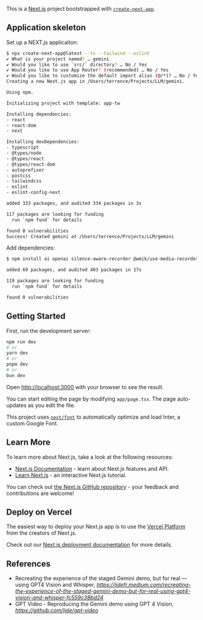 This is a [Next.js](https://nextjs.org/) project bootstrapped with [`create-next-app`](https://github.com/vercel/next.js/tree/canary/packages/create-next-app).

## Application skeleton

Set up a NEXT.js applicaiton:

```bash
$ npx create-next-app@latest --ts --tailwind --eslint
✔ What is your project named? … gemini
✔ Would you like to use `src/` directory? … No / Yes
✔ Would you like to use App Router? (recommended) … No / Yes
✔ Would you like to customize the default import alias (@/*)? … No / Yes
Creating a new Next.js app in /Users/terrence/Projects/LLM/gemini.

Using npm.

Initializing project with template: app-tw

Installing dependencies:
- react
- react-dom
- next

Installing devDependencies:
- typescript
- @types/node
- @types/react
- @types/react-dom
- autoprefixer
- postcss
- tailwindcss
- eslint
- eslint-config-next

added 333 packages, and audited 334 packages in 3s

117 packages are looking for funding
  run `npm fund` for details

found 0 vulnerabilities
Success! Created gemini at /Users/terrence/Projects/LLM/gemini
```

Add dependencies:

```bash
$ npm install ai openai silence-aware-recorder @wmik/use-media-recorder merge-images

added 69 packages, and audited 403 packages in 17s

119 packages are looking for funding
  run `npm fund` for details

found 0 vulnerabilities
```

## Getting Started

First, run the development server:

```bash
npm run dev
# or
yarn dev
# or
pnpm dev
# or
bun dev
```

Open [http://localhost:3000](http://localhost:3000) with your browser to see the result.

You can start editing the page by modifying `app/page.tsx`. The page auto-updates as you edit the file.

This project uses [`next/font`](https://nextjs.org/docs/basic-features/font-optimization) to automatically optimize and load Inter, a custom Google Font.

## Learn More

To learn more about Next.js, take a look at the following resources:

- [Next.js Documentation](https://nextjs.org/docs) - learn about Next.js features and API.
- [Learn Next.js](https://nextjs.org/learn) - an interactive Next.js tutorial.

You can check out [the Next.js GitHub repository](https://github.com/vercel/next.js/) - your feedback and contributions are welcome!

## Deploy on Vercel

The easiest way to deploy your Next.js app is to use the [Vercel Platform](https://vercel.com/new?utm_medium=default-template&filter=next.js&utm_source=create-next-app&utm_campaign=create-next-app-readme) from the creators of Next.js.

Check out our [Next.js deployment documentation](https://nextjs.org/docs/deployment) for more details.

## References

- Recreating the experience of the staged Gemini demo, but for real — using GPT4 Vision and Whisper, _https://jidefr.medium.com/recreating-the-experience-of-the-staged-gemini-demo-but-for-real-using-gpt4-vision-and-whisper-fc559c38bd24_
- GPT Video - Reproducing the Gemini demo using GPT 4 Vision, _https://github.com/jide/gpt-video_
